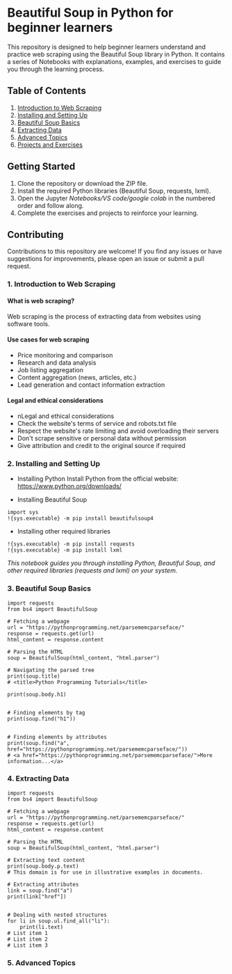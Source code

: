 #  Beautiful Soup in Python for beginner learners

This repository is designed to help beginner learners understand and practice web scraping using the Beautiful Soup library in Python. It contains a series of Notebooks with explanations, examples, and exercises to guide you through the learning process.

## Table of Contents

1. [Introduction to Web Scraping](https://github.com/aysannazarmohamady/BS_Python/blob/main/README.md#1-introduction-to-web-scraping)
2. [Installing and Setting Up](https://github.com/aysannazarmohamady/BS_Python/blob/main/README.md#2-installing-and-setting-up)
3. [Beautiful Soup Basics](https://github.com/aysannazarmohamady/BS_Python/blob/main/README.md#3--beautiful-soup-basics)
4. [Extracting Data](https://github.com/aysannazarmohamady/BS_Python/blob/main/README.md#4-extracting-data)
5. [Advanced Topics]()
6. [Projects and Exercises]()

## Getting Started

1. Clone the repository or download the ZIP file.
2. Install the required Python libraries (Beautiful Soup, requests, lxml).
3. Open the Jupyter *Notebooks/VS code/google colab* in the numbered order and follow along.
4. Complete the exercises and projects to reinforce your learning.

## Contributing

Contributions to this repository are welcome! If you find any issues or have suggestions for improvements, please open an issue or submit a pull request.


### 1. Introduction to Web Scraping

#### What is web scraping?
Web scraping is the process of extracting data from websites using software tools.

#### Use cases for web scraping
- Price monitoring and comparison
- Research and data analysis
- Job listing aggregation
- Content aggregation (news, articles, etc.)
- Lead generation and contact information extraction

#### Legal and ethical considerations
- nLegal and ethical considerations
- Check the website's terms of service and robots.txt file
- Respect the website's rate limiting and avoid overloading their servers
- Don't scrape sensitive or personal data without permission
- Give attribution and credit to the original source if required

  
### 2. Installing and Setting Up

- Installing Python
Install Python from the official website: https://www.python.org/downloads/

- Installing Beautiful Soup
```
import sys
!{sys.executable} -m pip install beautifulsoup4
```

- Installing other required libraries
```
!{sys.executable} -m pip install requests
!{sys.executable} -m pip install lxml
```
*This notebook guides you through installing Python, Beautiful Soup, and other required libraries (requests and lxml) on your system.*


### 3.  Beautiful Soup Basics

```
import requests
from bs4 import BeautifulSoup

# Fetching a webpage
url = "https://pythonprogramming.net/parsememcparseface/"
response = requests.get(url)
html_content = response.content

# Parsing the HTML
soup = BeautifulSoup(html_content, "html.parser")

# Navigating the parsed tree
print(soup.title)
# <title>Python Programming Tutorials</title>

print(soup.body.h1)


# Finding elements by tag
print(soup.find("h1"))


# Finding elements by attributes
print(soup.find("a", href="https://pythonprogramming.net/parsememcparseface/"))
# <a href="https://pythonprogramming.net/parsememcparseface/">More information...</a>
```


### 4. Extracting Data

```
import requests
from bs4 import BeautifulSoup

# Fetching a webpage
url = "https://pythonprogramming.net/parsememcparseface/"
response = requests.get(url)
html_content = response.content

# Parsing the HTML
soup = BeautifulSoup(html_content, "html.parser")

# Extracting text content
print(soup.body.p.text)
# This domain is for use in illustrative examples in documents.

# Extracting attributes
link = soup.find("a")
print(link["href"])


# Dealing with nested structures
for li in soup.ul.find_all("li"):
    print(li.text)
# List item 1
# List item 2
# List item 3
```

### 5. Advanced Topics
